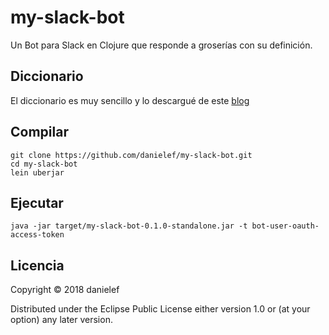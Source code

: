 # my-slack-bot

Un Bot para Slack en Clojure que responde a groserías con su definición.

## Diccionario
El diccionario es muy sencillo y lo descargué de este [blog](http://esclavoseternos.blogspot.mx/2010/06/diccionario-de-groserias-mexicanas.html)

## Compilar
```
git clone https://github.com/danielef/my-slack-bot.git
cd my-slack-bot
lein uberjar
```

## Ejecutar
```
java -jar target/my-slack-bot-0.1.0-standalone.jar -t bot-user-oauth-access-token
```

## Licencia

Copyright © 2018 danielef

Distributed under the Eclipse Public License either version 1.0 or (at
your option) any later version.
